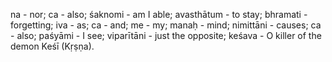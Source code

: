 na - nor; ca - also; śaknomi - am I able; avasthātum - to stay; bhramati - forgetting; iva - as; ca - and; me - my; manaḥ - mind; nimittāni - causes; ca - also; paśyāmi - I see; viparītāni - just the opposite; keśava - O killer of the demon Keśī (Kṛṣṇa).